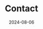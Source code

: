 ---
title: Contact
date: 2024-08-06

type: landing

sections:
  - block: contact
    content:
      title: Contact
      text: |-
        Kontaktiert uns bei Fragen rund um den Verein
        gerne **per EMail**:
      email: sc-capo-berlin@t-online.de
      # phone: 888 888 88 88
      autolink: true
      # address:
      #   name: 
      #   street: Simplesmente Capoeira Berlin e. V., z. Hd. Herrn Mert Ögüt, Gélieustraße 6a, 12203 Berlin
      #   # city: Berlin 
      #   # postcode: '10783'
      #   country: Germany
      #   country_code: DE
    
    design:
      columns: '2'

  - block: markdown 
    content:
      title: Bankverbindung / Spenden
      text: |-
        Mitgliedsbeiträge und Spenden bitte auf untenstehendes Konto überweisen.

        Wir freuen uns über jede Spende, falls ihr eine Spendenquittung benötigt, bitte kontaktiert uns.
        
        **Inhaber**: Simplesmente Capoeira Berlin e.V.

        **IBAN**: DE38 8306 5408 **0005 3604 55**
    
    design:
      columns: '2'

  # NOTE: below is the template with a map-function
  # - block: contact
  #   content:
  #     title: Training Location at MELO 
  #     text: |-
  #       Join us at the training, guests are always welcome!
  #     address:
  #       street: Steinmetzstraße 79, 10783 Berlin
  #       # city: Berlin 
  #       # postcode: '10783'
  #       country: Germany
  #       country_code: DE
  #     coordinates:
  #       latitude: '52.499238779432005'
  #       longitude: '13.36469710838366'
  #     directions: small gym on the upper floor
  #     office_hours:
  #       - 'Kids: Tuesday and Thursday 17:00 to 18:30'
  #       - 'Adults: Friday 20:00 to 21:30'
  #     # appointment_url: 'https://calendly.com'
  #     #contact_links:
  #     #  - icon: comments
  #     #    icon_pack: fas
  #     #    name: Discuss on Forum
  #     #    link: 'https://discourse.gohugo.io'
  #   
  #     # Automatically link email and phone or display as text?
  #     autolink: true
  #   
  #     # # Email form provider
  #     # form:
  #     #   provider: netlify
  #     #   formspree:
  #     #     id:
  #     #   netlify:
  #     #     # Enable CAPTCHA challenge to reduce spam?
  #     #     captcha: false
  #   design:
  #     columns: '2'

  # - block: markdown
  #   content:
  #     title:
  #     subtitle: ''
  #     text:
  #   design:
  #     columns: '1'
  #     background:
  #       image: 
  #         filename: contact.jpg
  #         filters:
  #           brightness: 1
  #         parallax: false
  #         position: center
  #         size: cover
  #         text_color_light: true
  #     spacing:
  #       padding: ['20px', '0', '20px', '0']
  #     css_class: fullscreen
---